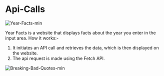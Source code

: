 # Api-Calls
![Year-Facts-min](https://github.com/nikhil-poojary/api-calls/assets/39295234/64d4cd37-ce5a-4771-8b6c-26f2b9005d24)

Year Facts is a website that displays facts about the year you enter in the input area. 
How it works:-
1. It initiates an API call and retrieves the data, which is then displayed on the website.
2. The api request is made using the Fetch API.


![Breaking-Bad-Quotes-min](https://github.com/nikhil-poojary/api-calls/assets/39295234/538875cb-6321-4c5d-b046-b8b2306f4c18)
